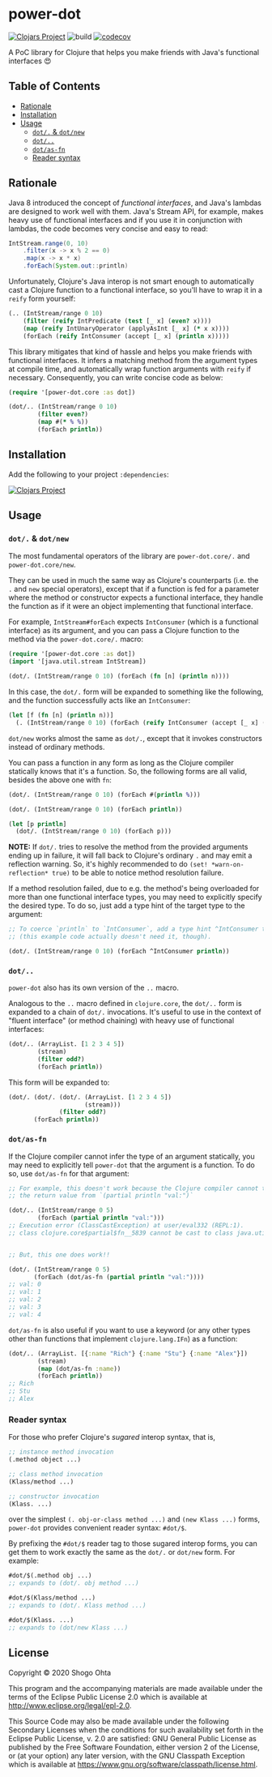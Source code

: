 # power-dot
[![Clojars Project](https://img.shields.io/clojars/v/power-dot.svg)](https://clojars.org/power-dot)
![build](https://github.com/athos/power-dot/workflows/build/badge.svg)
[![codecov](https://codecov.io/gh/athos/power-dot/branch/main/graph/badge.svg?token=W0F2GH2J2M)](https://codecov.io/gh/athos/power-dot)

A PoC library for Clojure that helps you make friends with Java's functional interfaces 😍

## Table of Contents

- [Rationale](#rationale)
- [Installation](#installation)
- [Usage](#usage)
  - [`dot/.` & `dot/new`](#dot--dotnew)
  - [`dot/..`](#dot)
  - [`dot/as-fn`](#dotas-fn)
  - [Reader syntax](#reader-syntax)

## Rationale

Java 8 introduced the concept of *functional interfaces*, and Java's lambdas are designed
to work well with them. Java's Stream API, for example, makes heavy use of functional interfaces
and if you use it in conjunction with lambdas, the code becomes very concise and easy to read:

```java
IntStream.range(0, 10)
    .filter(x -> x % 2 == 0)
    .map(x -> x * x)
    .forEach(System.out::println)
```

Unfortunately, Clojure's Java interop is not smart enough to automatically cast a Clojure
function to a functional interface, so you'll have to wrap it in a `reify` form yourself:

```clojure
(.. (IntStream/range 0 10)
    (filter (reify IntPredicate (test [_ x] (even? x))))
    (map (reify IntUnaryOperator (applyAsInt [_ x] (* x x))))
    (forEach (reify IntConsumer (accept [_ x] (println x)))))
```

This library mitigates that kind of hassle and helps you make friends with functional interfaces.
It infers a matching method from the argument types at compile time, and automatically wrap
function arguments with `reify` if necessary. Consequently, you can write concise code as below:

```clojure
(require '[power-dot.core :as dot])

(dot/.. (IntStream/range 0 10)
        (filter even?)
        (map #(* % %))
        (forEach println))
```

## Installation

Add the following to your project `:dependencies`:

[![Clojars Project](https://clojars.org/power-dot/latest-version.svg)](https://clojars.org/power-dot)

## Usage

### `dot/.` & `dot/new`

The most fundamental operators of the library are `power-dot.core/.` and `power-dot.core/new`.

They can be used in much the same way as Clojure's counterparts (i.e. the `.` and `new` special operators),
except that if a function is fed for a parameter where the method or constructor expects
a functional interface, they handle the function as if it were an object implementing
that functional interface.

For example, `IntStream#forEach` expects `IntConsumer` (which is a functional interface)
as its argument, and you can pass a Clojure function to the method via
the `power-dot.core/.` macro:

```clojure
(require '[power-dot.core :as dot])
(import '[java.util.stream IntStream])

(dot/. (IntStream/range 0 10) (forEach (fn [n] (println n))))
```

In this case, the `dot/.` form will be expanded to something like the following, and
the function successfully acts like an `IntConsumer`:

```clojure
(let [f (fn [n] (println n))]
  (. (IntStream/range 0 10) (forEach (reify IntConsumer (accept [_ x] (f x))))))
```

`dot/new` works almost the same as `dot/.`, except that it invokes constructors
instead of ordinary methods.

You can pass a function in any form as long as the Clojure compiler statically knows that
it's a function. So, the following forms are all valid, besides the above one with `fn`:

```clojure
(dot/. (IntStream/range 0 10) (forEach #(println %)))

(dot/. (IntStream/range 0 10) (forEach println))

(let [p println]
  (dot/. (IntStream/range 0 10) (forEach p)))
```

**NOTE:** If `dot/.` tries to resolve the method from the provided arguments
ending up in failure, it will fall back to Clojure's ordinary `.` and may emit
a reflection warning. So, it's highly recommended to do `(set! *warn-on-reflection* true)`
to be able to notice method resolution failure.

If a method resolution failed, due to e.g. the method's being overloaded for more than
one functional interface types, you may need to explicitly specify the desired type. 
To do so, just add a type hint of the target type to the argument:

```clojure
;; To coerce `println` to `IntConsumer`, add a type hint ^IntConsumer to `println`
;; (this example code actually doesn't need it, though).

(dot/. (IntStream/range 0 10) (forEach ^IntConsumer println))
```

### `dot/..`

`power-dot` also has its own version of the `..` macro.

Analogous to the `..` macro defined in `clojure.core`, the `dot/..` form is expanded to
a chain of `dot/.` invocations. It's useful to use in the context of
"fluent interface" (or method chaining) with heavy use of functional interfaces:

```clojure
(dot/.. (ArrayList. [1 2 3 4 5])
        (stream)
        (filter odd?)
        (forEach println))
```

This form will be expanded to:

```clojure
(dot/. (dot/. (dot/. (ArrayList. [1 2 3 4 5])
                     (stream)))
              (filter odd?)
       (forEach println))
```

### `dot/as-fn`

If the Clojure compiler cannot infer the type of an argument statically, you may need to
explicitly tell `power-dot` that the argument is a function.
To do so, use `dot/as-fn` for that argument:

```clojure
;; For example, this doesn't work because the Clojure compiler cannot tell the type of
;; the return value from `(partial println "val:")`

(dot/.. (IntStream/range 0 5)
        (forEach (partial println "val:")))
;; Execution error (ClassCastException) at user/eval332 (REPL:1).
;; class clojure.core$partial$fn__5839 cannot be cast to class java.util.function.IntConsumer


;; But, this one does work!!

(dot/. (IntStream/range 0 5)
       (forEach (dot/as-fn (partial println "val:"))))
;; val: 0
;; val: 1
;; val: 2
;; val: 3
;; val: 4
```

`dot/as-fn` is also useful if you want to use a keyword (or any other types other than functions
that implement `clojure.lang.IFn`) as a function:

```clojure
(dot/.. (ArrayList. [{:name "Rich"} {:name "Stu"} {:name "Alex"}])
        (stream)
        (map (dot/as-fn :name))
        (forEach println))
;; Rich
;; Stu
;; Alex
```

### Reader syntax

For those who prefer Clojure's *sugared* interop syntax, that is,

```clojure
;; instance method invocation
(.method object ...)

;; class method invocation
(Klass/method ...)

;; constructor invocation
(Klass. ...)
```

over the simplest `(. obj-or-class method ...)` and `(new Klass ...)` forms,
`power-dot` provides convenient reader syntax: `#dot/$`.

By prefixing the `#dot/$` reader tag to those sugared interop forms, you can get them to work 
exactly the same as the `dot/.` or `dot/new` form. For example:

```clojure
#dot/$(.method obj ...)
;; expands to (dot/. obj method ...)

#dot/$(Klass/method ...)
;; expands to (dot/. Klass method ...)

#dot/$(Klass. ...)
;; expands to (dot/new Klass ...)
```

## License

Copyright © 2020 Shogo Ohta

This program and the accompanying materials are made available under the
terms of the Eclipse Public License 2.0 which is available at
http://www.eclipse.org/legal/epl-2.0.

This Source Code may also be made available under the following Secondary
Licenses when the conditions for such availability set forth in the Eclipse
Public License, v. 2.0 are satisfied: GNU General Public License as published by
the Free Software Foundation, either version 2 of the License, or (at your
option) any later version, with the GNU Classpath Exception which is available
at https://www.gnu.org/software/classpath/license.html.
